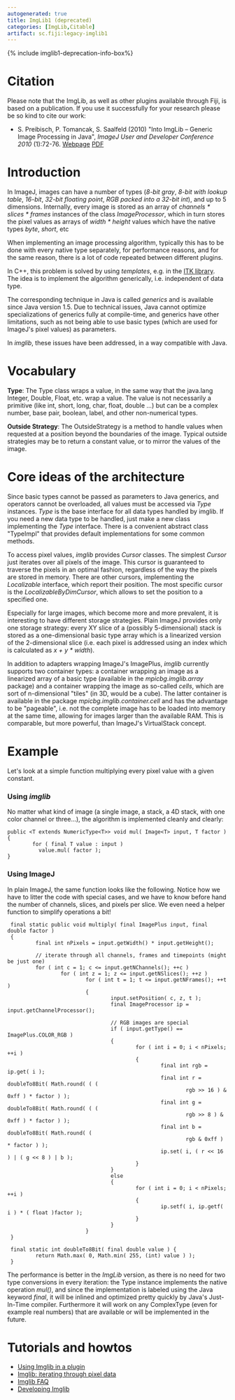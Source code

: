 ```yaml
---
autogenerated: true
title: ImgLib1 (deprecated)
categories: [ImgLib,Citable]
artifact: sc.fiji:legacy-imglib1
---
```


{% include imglib1-deprecation-info-box%}


# Citation

Please note that the ImgLib, as well as other plugins available through Fiji, is based on a publication. If you use it successfully for your research please be so kind to cite our work:

-   S. Preibisch, P. Tomancak, S. Saalfeld (2010) "Into ImgLib – Generic Image Processing in Java", *ImageJ User and Developer Conference 2010* (1):72-76. [Webpage](http://imagejconf.tudor.lu/program/workshops/preibisch/start) [PDF](http://fly.mpi-cbg.de/preibisch/pubs/imagejpaper2010.pdf)

# Introduction

In ImageJ, images can have a number of types (*8-bit gray*, *8-bit with lookup table*, *16-bit*, *32-bit floating point*, *RGB packed into a 32-bit int*), and up to 5 dimensions. Internally, every image is stored as an array of *channels \* slices \* frames* instances of the class *ImageProcessor*, which in turn stores the pixel values as arrays of *width \* height* values which have the native types *byte*, *short*, etc

When implementing an image processing algorithm, typically this has to be done with every native type separately, for performance reasons, and for the same reason, there is a lot of code repeated between different plugins.

In C++, this problem is solved by using *templates*, e.g. in the [ITK library](http://www.itk.org/). The idea is to implement the algorithm generically, i.e. independent of data type.

The corresponding technique in Java is called *generics* and is available since Java version 1.5. Due to technical issues, Java cannot optimize specializations of generics fully at compile-time, and generics have other limitations, such as not being able to use basic types (which are used for ImageJ's pixel values) as parameters.

In *imglib*, these issues have been addressed, in a way compatible with Java.

# Vocabulary

<b>Type</b>: The Type class wraps a value, in the same way that the java.lang Integer, Double, Float, etc. wrap a value. The value is not necessarily a primitive (like int, short, long, char, float, double ...) but can be a complex number, base pair, boolean, label, and other non-numerical types.

<b>Outside Strategy</b>: The OutsideStrategy is a method to handle values when requested at a position beyond the boundaries of the image. Typical outside strategies may be to return a constant value, or to mirror the values of the image.

# Core ideas of the architecture

Since basic types cannot be passed as parameters to Java generics, and operators cannot be overloaded, all values must be accessed via *Type* instances. *Type* is the base interface for all data types handled by imglib. If you need a new data type to be handled, just make a new class implementing the *Type* interface. There is a convenient abstract class "TypeImpl" that provides default implementations for some common methods.

To access pixel values, *imglib* provides *Cursor* classes. The simplest *Cursor* just iterates over all pixels of the image. This cursor is guaranteed to traverse the pixels in an optimal fashion, regardless of the way the pixels are stored in memory. There are other cursors, implementing the *Localizable* interface, which report their position. The most specific cursor is the *LocalizableByDimCursor*, which allows to set the position to a specified one.

Especially for large images, which become more and more prevalent, it is interesting to have different storage strategies. Plain ImageJ provides only one storage strategy: every XY slice of a (possibly 5-dimensional) stack is stored as a one-dimensional basic type array which is a linearized version of the 2-dimensional slice (i.e. each pixel is addressed using an index which is calculated as *x + y \* width*).

In addition to adapters wrapping ImageJ's ImagePlus, *imglib* currently supports two container types: a container wrapping an image as a linearized array of a basic type (available in the *mpicbg.imglib.array* package) and a container wrapping the image as so-called *cells*, which are sort of n-dimensional "tiles" (in 3D, would be a cube). The latter container is available in the package *mpicbg.imglib.container.cell* and has the advantage to be "pageable", i.e. not the complete image has to be loaded into memory at the same time, allowing for images larger than the available RAM. This is comparable, but more powerful, than ImageJ's VirtualStack concept.

# Example

Let's look at a simple function multiplying every pixel value with a given constant.

### Using *imglib*

No matter what kind of image (a single image, a stack, a 4D stack, with one color channel or three...), the algorithm is implemented cleanly and clearly:

    public <T extends NumericType<T>> void mul( Image<T> input, T factor )
    {
            for ( final T value : input )
              value.mul( factor );
    }

### Using ImageJ

In plain ImageJ, the same function looks like the following. Notice how we have to litter the code with special cases, and we have to know before hand the number of channels, slices, and pixels per slice. We even need a helper function to simplify operations a bit!

     final static public void multiply( final ImagePlus input, final double factor )
     {
             final int nPixels = input.getWidth() * input.getHeight();
             
             // iterate through all channels, frames and timepoints (might be just one)
             for ( int c = 1; c <= input.getNChannels(); ++c )
                     for ( int z = 1; z <= input.getNSlices(); ++z )
                             for ( int t = 1; t <= input.getNFrames(); ++t )
                             {
                                     input.setPosition( c, z, t );
                                     final ImageProcessor ip = input.getChannelProcessor();
                                     
                                     // RGB images are special
                                     if ( input.getType() == ImagePlus.COLOR_RGB )
                                     {
                                             for ( int i = 0; i < nPixels; ++i )
                                             {
                                                     final int rgb = ip.get( i );
                                                     final int r = doubleTo8Bit( Math.round( ( (
                                                             rgb >> 16 ) & 0xff ) * factor ) );
                                                     final int g = doubleTo8Bit( Math.round( ( (
                                                             rgb >> 8 ) & 0xff ) * factor ) );
                                                     final int b = doubleTo8Bit( Math.round( (
                                                             rgb & 0xff ) * factor ) );
                                                     ip.set( i, ( r << 16 ) | ( g << 8 ) | b );
                                             }
                                     }
                                     else
                                     {
                                             for ( int i = 0; i < nPixels; ++i )
                                             {
                                                     ip.setf( i, ip.getf( i ) * ( float )factor );
                                             }
                                     }
                             }
     }
     
     final static int doubleTo8Bit( final double value ) {
             return Math.max( 0, Math.min( 255, (int) value ) );
     }

The performance is better in the *ImgLib* version, as there is no need for two type conversions in every iteration: the Type instance implements the native operation *mul()*, and since the implementation is labeled using the Java keyword *final*, it will be inlined and optimized pretty quickly by Java's Just-In-Time compiler. Furthermore it will work on any ComplexType (even for example real numbers) that are available or will be implemented in the future.

# Tutorials and howtos

-   [Using Imglib in a plugin](/libs/imglib1/using-in-a-plugin)
-   [Imglib: iterating through pixel data](/libs/imglib1/iterating-through-pixel-data)
-   [Imglib FAQ](/libs/imglib2/faq)
-   [Developing Imglib](/libs/imglib2/developing)

 
